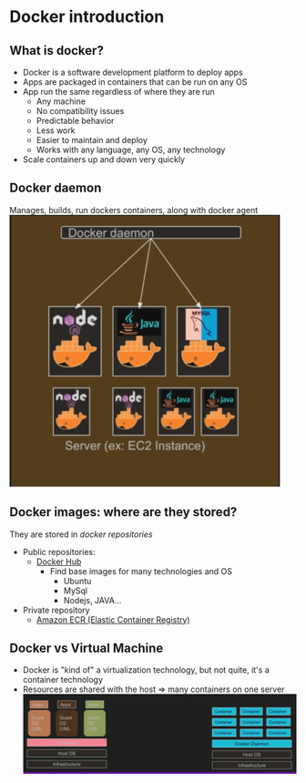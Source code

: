 # Docker introduction

## What is docker?
* Docker is a software development platform to deploy apps
* Apps are packaged in containers that can be run on any OS
* App run the same regardless of where they are run
  * Any machine
  * No compatibility issues
  * Predictable behavior
  * Less work
  * Easier to maintain and deploy
  * Works with any language, any OS, any technology
* Scale containers up and down very quickly

## Docker daemon
Manages, builds, run dockers containers, along with docker agent
![docker daemon](images/docker-daemon.png)

## Docker images: where are they stored?
They are stored in *docker repositories*
* Public repositories:
  * [Docker Hub](https://hub.docker.com/)
    * Find base images for many technologies and OS
      * Ubuntu
      * MySql
      * Nodejs, JAVA...
* Private repository
  * [Amazon ECR (Elastic Container Registry)](https://aws.amazon.com/pt/ecr/)


## Docker vs Virtual Machine
* Docker is "kind of" a virtualization technology, but not quite, it's a container technology
* Resources are shared with the host => many containers on one server
![](images/docker-vs-virtual-machine.png)
